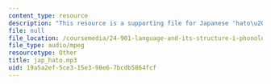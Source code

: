 ```yaml
---
content_type: resource
description: "This resource is a supporting file for Japanese 'hato\u2014hatto'."
file: null
file_location: /coursemedia/24-901-language-and-its-structure-i-phonology-fall-2010/19a5a2ef5ce315e398e67bcdb5864fcf_jap_hato.mp3
file_type: audio/mpeg
resourcetype: Other
title: jap_hato.mp3
uid: 19a5a2ef-5ce3-15e3-98e6-7bcdb5864fcf
---
```

